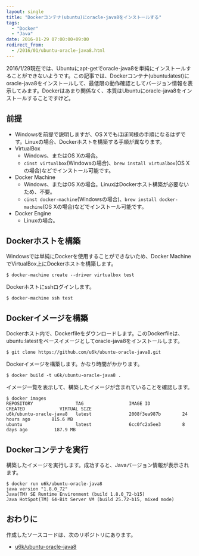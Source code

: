 ```yaml
---
layout: single
title: "Dockerコンテナ(ubuntu)にoracle-java8をインストールする"
tags:
  - "Docker"
  - "Java"
date: 2016-01-29 07:00:00+09:00
redirect_from:
  - /2016/01/ubuntu-oracle-java8.html
---
```


2016/1/29現在では、Ubuntuにapt-getでoracle-java8を単純にインストールすることができないようです。この記事では、Dockerコンテナ(ubuntu:latest)にoracle-java8をインストールして、最低限の動作確認としてバージョン情報を表示してみます。Dockerはあまり関係なく、本質はUbuntuにoracle-java8をインストールすることですけど。

## 前提

* Windowsを前提で説明しますが、OS Xでもほぼ同様の手順になるはずです。Linuxの場合、Dockerホストを構築する手順が異なります。
* VirtualBox
    * Windows、またはOS Xの場合。
    * `cinst virtualbox`(Windowsの場合)、`brew install virtualbox`(OS Xの場合)などでインストール可能です。
* Docker Machine
    * Windows、またはOS Xの場合。LinuxはDockerホスト構築が必要ないため、不要。
    * `cinst docker-machine`(Windowsの場合)、`brew install docker-machine`(OS Xの場合)などでインストール可能です。
* Docker Engine
    * Linuxの場合。

## Dockerホストを構築

Windowsでは単純にDockerを使用することができないため、Docker MachineでVirtualBox上にDockerホストを構築します。

```
$ docker-machine create --driver virtualbox test
```

Dockerホストにsshログインします。

```
$ docker-machine ssh test
```

## Dockerイメージを構築

Dockerホスト内で、Dockerfileをダウンロードします。このDockerfileは、ubuntu:latestをベースイメージとしてoracle-java8をインストールします。

```
$ git clone https://github.com/u6k/ubuntu-oracle-java8.git
```

Dockerイメージを構築します。かなり時間がかかります。

```
$ docker build -t u6k/ubuntu-oracle-java8 .
```

イメージ一覧を表示して、構築したイメージが含まれていることを確認します。

```
$ docker images
REPOSITORY                TAG                 IMAGE ID            CREATED             VIRTUAL SIZE
u6k/ubuntu-oracle-java8   latest              2008f3ea987b        24 hours ago        815.6 MB
ubuntu                    latest              6cc0fc2a5ee3        8 days ago          187.9 MB
```

## Dockerコンテナを実行

構築したイメージを実行します。成功すると、Javaバージョン情報が表示されます。

```
$ docker run u6k/ubuntu-oracle-java8
java version "1.8.0_72"
Java(TM) SE Runtime Environment (build 1.8.0_72-b15)
Java HotSpot(TM) 64-Bit Server VM (build 25.72-b15, mixed mode)
```

## おわりに

作成したソースコードは、次のリポジトリにあります。

* [u6k/ubuntu-oracle-java8](https://github.com/u6k/ubuntu-oracle-java8)
